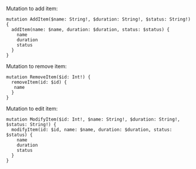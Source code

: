 Mutation to add item:
```{javascript}
mutation AddItem($name: String!, $duration: String!, $status: String!) {
  addItem(name: $name, duration: $duration, status: $status) {
    name
    duration
    status
  }
}
```

Mutation to remove item:
```
mutation RemoveItem($id: Int!) {
  removeItem(id: $id) {
   name
  }
}
```

Mutation to edit item:
```
mutation ModifyItem($id: Int!, $name: String!, $duration: String!, $status: String!) {
  modifyItem(id: $id, name: $name, duration: $duration, status: $status) {
    name
    duration
    status
  }
}
```
